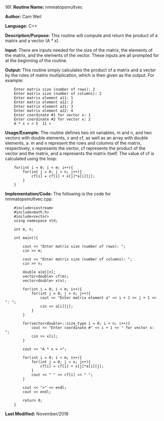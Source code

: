 16f. **Routine Name:**           nmmatopsmultvec

   **Author:** Cam Weil

   **Language:** C++

   **Description/Purpose:** This routine will compute and return the product of a matrix and a vector (A * x).
   
   **Input:** There are inputs needed for the size of the matrix, the elements of the matrix, and the elements of the vector. These inputs are all prompted for at the beginning of the routine.

   **Output:** This routine simply calculates the product of a matrix and a vector by the rules of matrix multiplication, which is then given as the output. For example:
   
        Enter matrix size (number of rows): 2
        Enter matrix size (number of columns): 2
        Enter matrix element a11: 1
        Enter matrix element a12: 2
        Enter matrix element a21: 3
        Enter matrix element a22: 4
        Enter coordinate #1 for vector x: 1
        Enter coordinate #2 for vector x: 2
        A * x = < 5  11 >

   **Usage/Example:** The routine defines two int variables, m and n, and two vectors with double elements, x and cf, as well as an array with double elements, a. m and n represent the rows and columns of the matrix, respectively, x represents the vector, cf represents the product of the vector and the matrix, and a represents the matrix itself. The value of cf is calculated using the loop:
   
        for(int i = 0; i < m; i++){
            for(int j = 0; j < n; j++){
                cf[i] = cf[i] + x[j]*a[i][j];
            }
        }

   **Implementation/Code:** The following is the code for nmmatopsmultvec.cpp:

        #include<iostream>
        #include<math.h>
        #include<vector>
        using namespace std;

        int m, n;

        int main(){

            cout << "Enter matrix size (number of rows): ";
            cin >> m;

            cout << "Enter matrix size (number of columns): ";
            cin >> n;

            double a[m][n];
            vector<double> cf(m);
            vector<double> x(n);

            for(int i = 0; i < m; i++){
                for(int j = 0; j < n; j++){
                    cout << "Enter matrix element a" << i + 1 << j + 1 << ": ";
                    cin >> a[i][j];
                }
            }
            
            for(vector<double>::size_type i = 0; i < n; i++){
                cout << "Enter coordinate #" << i + 1 << " for vector x: ";
                cin >> x[i];
            }

            cout << "A * x = <";
    
            for(int i = 0; i < m; i++){
                for(int j = 0; j < n; j++){
                    cf[i] = cf[i] + x[j]*a[i][j];
                }
                cout << " " << cf[i] << " ";
            }

            cout << ">" << endl;
            cout << endl;

            return 0;
        }

   **Last Modified:** November/2018
